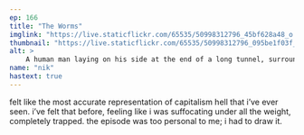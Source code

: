 ```yaml
---
ep: 166
title: "The Worms"
imglink: "https://live.staticflickr.com/65535/50998312796_45bf628a48_o.jpg"
thumbnail: "https://live.staticflickr.com/65535/50998312796_095be1f03f_q.jpg"
alt: >
    A human man laying on his side at the end of a long tunnel, surrounded by immense amounts of dirt. 
name: "nik"
hastext: true
---
```

felt like the most accurate representation of capitalism hell that i’ve ever seen. i’ve felt that before, feeling like i was suffocating under all the weight, completely trapped. the episode was too personal to me; i had to draw it.